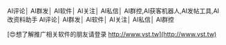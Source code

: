 AI评论│ AI群发│ AI软件│ AI关注│ AI私信│ AI群控,AI获客机器人,AI发帖工具,AI改资料助手
AI评论│ AI群发│ AI软件│ AI关注│ AI私信│ AI群控

[😍想了解推广相关软件的朋友请登录 http://www.vst.tw](http://www.vst.tw)



